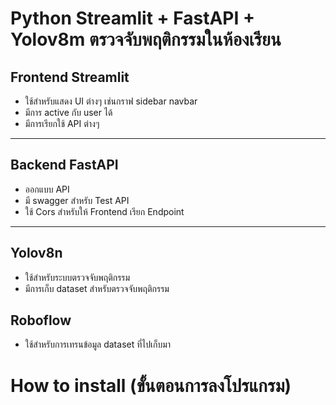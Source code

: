 # Python Streamlit + FastAPI + Yolov8m ตรวจจับพฤติกรรมในห้องเรียน

## Frontend Streamlit
- ใช้สำหรับแสดง UI ต่างๆ เช่นกราฟ sidebar navbar 
- มีการ active กับ user ได้
- มีการเรียกใช้ API ต่างๆ
---
## Backend FastAPI
- ออกแบบ API 
- มี swagger สำหรับ Test API
- ใช้ Cors สำหรับให้ Frontend เรียก Endpoint
---
## Yolov8n 
- ใช้สำหรับระบบตรวจจับพฤติกรรม
- มีการเก็บ dataset สำหรับตรวจจับพฤติกรรม

## Roboflow 
- ใช้สำหรับการเทรนข้อมูล dataset ที่ไปเก็บมา

# How to install (ขั้นตอนการลงโปรแกรม)
